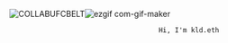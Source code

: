 ![COLLABUFCBELT](https://user-images.githubusercontent.com/115452606/194818001-aa1b32ae-9400-472f-849e-34c1b35f5227.jpg)![ezgif com-gif-maker](https://user-images.githubusercontent.com/115452606/194818006-f4cebd14-7075-44e4-bfa4-2b426685d83d.jpg)






                                         Hi, I'm kld.eth

<!---
clacoe88/clacoe88 is a ✨ special ✨ repository because its `README.md` (this file) appears on your GitHub profile.
You can click the Preview link to take a look at your changes.
--->
